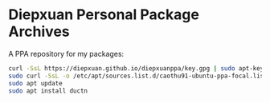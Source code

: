 # Diepxuan Personal Package Archives
A PPA repository for my packages:

```bash
curl -SsL https://diepxuan.github.io/diepxuanppa/key.gpg | sudo apt-key add -
sudo curl -SsL -o /etc/apt/sources.list.d/caothu91-ubuntu-ppa-focal.list https://diepxuan.github.io/diepxuanppa/caothu91-ubuntu-ppa-focal.list
sudo apt update
sudo apt install ductn
```
